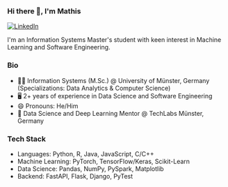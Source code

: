 ### Hi there 👋, I'm Mathis

<a href="https://www.linkedin.com/in/mathis-hunke" target="_blank"><img alt="LinkedIn" src="https://img.shields.io/badge/linkedin-%230077B5.svg?&style=for-the-badge&logo=linkedin&logoColor=white" /></a>

I'm an Information Systems Master's student with keen interest in Machine Learning and Software Engineering.

### Bio

- 👨‍🎓 Information Systems (M.Sc.) @ University of Münster, Germany (Specializations: Data Analytics & Computer Science)
- 🖥️ 2+ years of experience in Data Science and Software Engineering
- 😄 Pronouns: He/Him
- 🤝 Data Science and Deep Learning Mentor @ TechLabs Münster, Germany

### Tech Stack

- Languages: Python, R, Java, JavaScript, C/C++
- Machine Learning: PyTorch, TensorFlow/Keras, Scikit-Learn
- Data Science: Pandas, NumPy, PySpark, Matplotlib
- Backend: FastAPI, Flask, Django, PyTest
